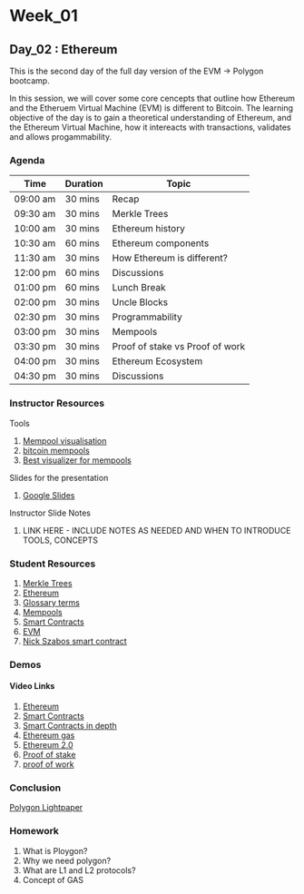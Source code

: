 # Week_01
## Day_02 : Ethereum

This is the second day of the full day version of the EVM → Polygon bootcamp.

In this session, we will cover some core cencepts that outline how Ethereum and the Etheruem Virtual Machine (EVM) is different to Bitcoin. The learning objective of the day is to gain a theoretical understanding of Ethereum, and the Ethereum Virtual Machine, how it intereacts with transactions, validates and allows progammability.

### Agenda

| Time | Duration | Topic |
| --- | --- | --- |
| 09:00 am | 30 mins | Recap | 
| 09:30 am | 30 mins | Merkle Trees | 
| 10:00 am | 30 mins | Ethereum history |
| 10:30 am | 60 mins | Ethereum components |
| 11:30 am | 30 mins | How Ethereum is different? |
| 12:00 pm | 60 mins | Discussions  |
| 01:00 pm | 60 mins | Lunch Break |
| 02:00 pm | 30 mins | Uncle Blocks |
| 02:30 pm | 30 mins | Programmability |
| 03:00 pm | 30 mins | Mempools |
| 03:30 pm | 30 mins | Proof of stake vs Proof of work |
| 04:00 pm | 30 mins | Ethereum Ecosystem |
| 04:30 pm | 30 mins | Discussions |

### Instructor Resources

Tools

1. [Mempool visualisation](https://mempool.space/)
2. [bitcoin mempools](http://bitcoincity.info/)
3. [Best visualizer for mempools](https://txstreet.com/v/eth-btc)


Slides for the presentation
1. [Google Slides](https://docs.google.com/presentation/d/1UQhdftI24wuQL7hKqSiwfdpEhZ729isVKluwT2oojOs/edit?usp=sharing)

Instructor Slide Notes
1. LINK HERE - INCLUDE NOTES AS NEEDED AND WHEN TO INTRODUCE TOOLS, CONCEPTS


### Student Resources

1. [Merkle Trees](https://medium.com/codechain/modified-merkle-patricia-trie-how-ethereum-saves-a-state-e6d7555078dd)
2. [Ethereum](https://ethereum.org/en/)
3. [Glossary terms](https://ethereum.org/en/glossary/)
4. [Mempools](https://academy.binance.com/en/glossary/mempool)
5. [Smart Contracts](https://ethereum.org/en/developers/docs/smart-contracts/)
6. [EVM](https://ethereum.org/en/developers/docs/evm/)
7. [Nick Szabos smart contract](https://www.fon.hum.uva.nl/rob/Courses/InformationInSpeech/CDROM/Literature/LOTwinterschool2006/szabo.best.vwh.net/smart.contracts.html)

### Demos

#### Video Links

1. [Ethereum](https://www.youtube.com/watch?v=IsXvoYeJxKA)
2. [Smart Contracts](https://www.youtube.com/watch?v=ZE2HxTmxfrI)
3. [Smart Contracts in depth](https://www.youtube.com/watch?v=pyaIppMhuic)
4. [Ethereum gas](https://www.youtube.com/watch?v=3ehaSqwUZ0s)
5. [Ethereum 2.0](https://www.youtube.com/watch?v=pycVClxWUN8)
6. [Proof of stake](https://www.youtube.com/watch?v=M3EFi_POhps)
7. [proof of work](https://www.youtube.com/watch?v=XLcWy1uV8YM)


### Conclusion

[Polygon Lightpaper](https://polygon.technology/lightpaper-polygon.pdf)

### Homework

1. What is Ploygon?
2. Why we need polygon?
3. What are L1 and L2 protocols?
4. Concept of GAS






